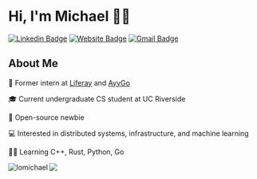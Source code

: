 # Hi, I'm Michael 👋🏼
[![Linkedin Badge](https://img.shields.io/badge/-mikealo-blue?style=flat&logo=Linkedin&logoColor=white&link=https://www.linkedin.com/in/mikealo/)](https://www.linkedin.com/in/mikealo/)
[![Website Badge](https://img.shields.io/badge/-lomikee.com-47CCCC?style=flat&logo=Google-Chrome&logoColor=white&link=https://lomikee.com)](https://lomikee.com)
[![Gmail Badge](https://img.shields.io/badge/-lomic8-c14438?style=flat&logo=Gmail&logoColor=white&link=mailto:lomic8@gmail.com)](mailto:lomic8@gmail.com)
<img src="https://komarev.com/ghpvc/?username=lomichael&style=flat-square&color=blue" alt=""/>

<h2>About Me</h2>

<div align="left">
<p> 💼 Former intern at <a href="https://www.liferay.com">Liferay</a> and <a href="https://www.ayygo.world">AyyGo</a></p>
<p> 🎓 Current undergraduate CS student at UC Riverside</p>
<p> 🤝 Open-source newbie</p>
<p> 💻 Interested in distributed systems, infrastructure, and machine learning</p>
<p> 👨‍💻 Learning C++, Rust, Python, Go</p>
</div>

<div align="left>
<p align="left"> <img align="left" src="https://github-readme-stats.vercel.app/api?username=lomichael&show_icons=true&theme=dark" alt="lomichael" /></p>
</div>

<p align="left"><img align="left" src="https://media4.giphy.com/media/5wFjITVDtKD0wwJe7V/giphy.gif?cid=ecf05e47unxrvbpce5di1pxszaz4nool32neh69inx142vcx&rid=giphy.gif&ct=g"></p>
